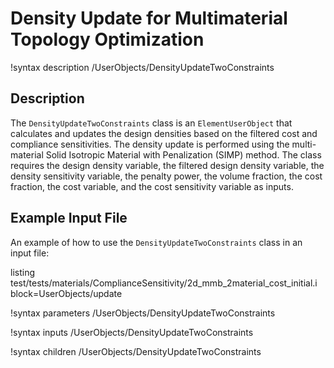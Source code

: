 # Density Update for Multimaterial Topology Optimization

!syntax description /UserObjects/DensityUpdateTwoConstraints

## Description

The `DensityUpdateTwoConstraints` class is an `ElementUserObject`
that calculates and updates the design densities based on the
filtered cost and compliance sensitivities. The density update is performed
using the multi-material Solid Isotropic Material with Penalization
(SIMP) method. The class requires the design density variable, the filtered
design density variable, the density sensitivity variable, the penalty power, the volume fraction, the cost fraction, the cost variable, and the cost
sensitivity variable as inputs.

## Example Input File

An example of how to use the `DensityUpdateTwoConstraints` class in an input file:

listing test/tests/materials/ComplianceSensitivity/2d_mmb_2material_cost_initial.i block=UserObjects/update


!syntax parameters /UserObjects/DensityUpdateTwoConstraints

!syntax inputs /UserObjects/DensityUpdateTwoConstraints

!syntax children /UserObjects/DensityUpdateTwoConstraints
